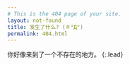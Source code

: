 ```yaml
---
# This is the 404 page of your site.
layout: not-found
title: 发生了什么? (＃°Д°)
permalink: 404.html
---
```


你好像来到了一个不存在的地方。
{:.lead}
